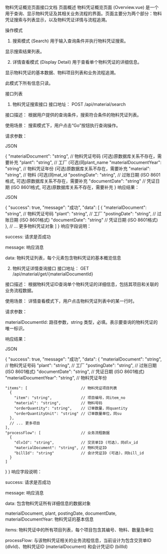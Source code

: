 
物料凭证概览页面接口文档
页面概述
物料凭证概览页面 (Overview.vue) 是一个用于查询、显示物料凭证及其相关业务流程的界面。页面主要分为两个部分：物料凭证搜索与列表显示，以及物料凭证详情与流程追溯。

操作模式
1. 搜索模式 (Search)
用于输入查询条件并执行物料凭证搜索。

显示搜索结果列表。

2. 详情查看模式 (Display Detail)
用于查看单个物料凭证的详细信息。

显示物料凭证的基本数据、物料项目列表和业务流程追溯。

此模式下所有信息只读。

接口列表
1. 物料凭证搜索接口
接口地址： POST /api/material/search

接口描述： 根据用户提供的查询条件，搜索符合条件的物料凭证列表。

使用场景： 搜索模式下，用户点击“Go”按钮执行查询操作。

请求参数：

JSON

{
  "materialDocument": "string", // 物料凭证号码 (可选)原数据库关系不存在，需要补充
  "plant": "string",            // 工厂 (可选)同plant_name
  "materialDocumentYear": "string", // 物料凭证年份 (可选)原数据库关系不存在，需要补充
  "material": "string",         // 物料 (可选)同mat_id
  "postingDate": "string",      // 过账日期 (ISO 8601格式, 可选)原数据库关系不存在，需要补充
  "documentDate": "string"      // 凭证日期 (ISO 8601格式, 可选)原数据库关系不存在，需要补充
}
响应结果：

JSON

{
  "success": true,
  "message": "成功",
  "data": [
    {
      "materialDocument": "string", // 物料凭证号码
      "plant": "string",            // 工厂
      "postingDate": "string",      // 过账日期 (ISO 8601格式)
      "documentDate": "string"      // 凭证日期 (ISO 8601格式)
    },
    // ... 更多物料凭证对象
  ]
}
响应字段说明：

success: 请求是否成功

message: 响应消息

data: 物料凭证列表，每个元素包含物料凭证的基本概览信息

2. 物料凭证详情查询接口
接口地址： GET /api/material/get/{materialDocumentId}

接口描述： 根据物料凭证ID查询单个物料凭证的详细信息，包括其项目和关联的业务流程数据。

使用场景： 详情查看模式下，用户点击物料凭证列表中的某一行时。

请求参数：

materialDocumentId: 路径参数，string 类型，必填。表示要查询的物料凭证的唯一标识。

响应结果：

JSON

{
  "success": true,
  "message": "成功",
  "data": {
    "materialDocument": "string",     // 物料凭证号码
    "plant": "string",                // 工厂
    "postingDate": "string",          // 过账日期 (ISO 8601格式)
    "documentDate": "string",         // 凭证日期 (ISO 8601格式)
    "materialDocumentYear": "string", // 物料凭证年份

    "items": [                        // 物料凭证项目列表
      {
        "item": "string",             // 项目编号，同item_no
        "material": "string",         // 物料号码
        "orderQuantity": "string",    // 订单数量，同quantity
        "orderQuantityUnit": "string" // 订单数量单位，同su
      },
      // ... 更多项目
    ],
    "processFlow": [                  // 业务流程数据
      {
        "dlvId": "string",            // 交货单ID (可选)，同dlv_id
        "materialDocument": "string", // 物料凭证ID
        "billId": "string"            // 会计凭证ID (可选)，同bill_id
      }
    ]
  }
}
响应字段说明：

success: 请求是否成功

message: 响应消息

data: 包含物料凭证所有详细信息的数据对象

materialDocument, plant, postingDate, documentDate, materialDocumentYear: 物料凭证的基本信息

items: 物料凭证中的所有项目列表，每个项目包含其编号、物料、数量及单位

processFlow: 与该物料凭证相关的业务流程信息，当前设计为包含交货单ID (dlvId)、物料凭证ID (materialDocument) 和会计凭证ID (billId)
